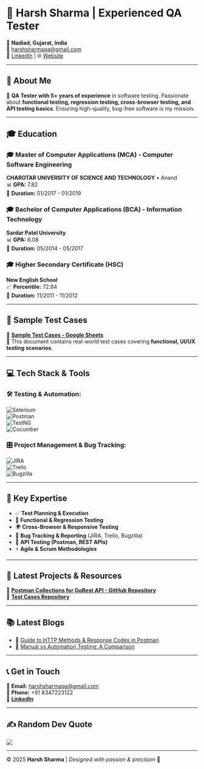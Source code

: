 # 🚀 Harsh Sharma | Experienced QA Tester

📍 **Nadiad, Gujarat, India**  
📧 [harshsharmaqa@gmail.com](mailto:harshsharmaqa@gmail.com)  
🔗 [LinkedIn](https://linkedin.com/in/harshsharmaqa/) | 🌐 [Website](https://harshsharmaqa.online)  

---

## 🌟 About Me

🎯 **QA Tester with 5+ years of experience** in software testing. Passionate about **functional testing, regression testing, cross-browser testing, and API testing basics**. Ensuring high-quality, bug-free software is my mission.  

---

## 🎓 Education

### 🎓 Master of Computer Applications (MCA) - Computer Software Engineering  
**CHAROTAR UNIVERSITY OF SCIENCE AND TECHNOLOGY** • Anand  
📊 **GPA:** 7.82  
📅 **Duration:** 01/2017 - 01/2019  

### 🎓 Bachelor of Computer Applications (BCA) - Information Technology  
**Sardar Patel University**  
📊 **GPA:** 6.08  
📅 **Duration:** 05/2014 - 05/2017  

### 🎓 Higher Secondary Certificate (HSC)  
**New English School**  
📈 **Percentile:** 72.84  
📅 **Duration:** 11/2011 - 11/2012  

---

## 📝 Sample Test Cases  

📌 **[Sample Test Cases - Google Sheets](https://docs.google.com/spreadsheets/d/1VHDk67OfqaW9FDGzJrlQAw417vg2BBhNUE56PHWSCeE/edit?usp=sharing)**  
📄 This document contains real-world test cases covering **functional, UI/UX testing scenarios**.  

---

## 💻 Tech Stack & Tools  

### 🛠 **Testing & Automation:**  
![Selenium](https://img.shields.io/badge/selenium-%2343B02A.svg?style=plastic&logo=selenium&logoColor=white)  
![Postman](https://img.shields.io/badge/postman-%23FF6C37.svg?style=plastic&logo=postman&logoColor=white)  
![TestNG](https://img.shields.io/badge/testng-%234B8BF7.svg?style=plastic&logo=testng&logoColor=white)  
![Cucumber](https://img.shields.io/badge/cucumber-%23F79C42.svg?style=plastic&logo=cucumber&logoColor=white)  

### 🎛 **Project Management & Bug Tracking:**  
![JIRA](https://img.shields.io/badge/jira-%230A0A0A.svg?style=plastic&logo=jira&logoColor=white)  
![Trello](https://img.shields.io/badge/trello-%23026AA7.svg?style=plastic&logo=trello&logoColor=white)  
![Bugzilla](https://img.shields.io/badge/bugzilla-%23E10F00.svg?style=plastic&logo=bugzilla&logoColor=white)  

---

## 🔎 Key Expertise  
- ✅ **Test Planning & Execution**  
- 🔄 **Functional & Regression Testing**  
- 🌍 **Cross-Browser & Responsive Testing**  
- 🐞 **Bug Tracking & Reporting** (JIRA, Trello, Bugzilla)  
- 🔗 **API Testing (Postman, REST APIs)**  
- ⚡ **Agile & Scrum Methodologies**  

---

## 📂 Latest Projects & Resources  

📌 **[Postman Collections for GoRest API - GitHub Repository](https://github.com/HarshSharmaQA/postman-collections-gorest)**  
📌 **[Test Cases Repository](https://github.com/HarshSharmaQA/Testcases)**  

---

## 📚 Latest Blogs  

- 📌 [Guide to HTTP Methods & Response Codes in Postman](https://harshsharmaqa.online/blog%20detail.html?id=8f9A4ol4cft34QqVPja4)  
- 📌 [Manual vs Automation Testing: A Comparison](https://harshsharmaqa.online/blog%20detail.html?id=6JFVCgAhlcUj1xHMTOGm)  

---

## 📞 Get in Touch  

📧 **Email:** [harshsharmaqa@gmail.com](mailto:harshsharmaqa@gmail.com)  
📱 **Phone:** +91 8347223122  
🔗 **[LinkedIn](https://www.linkedin.com/in/harshsharmaqa/)**  

---

## ✍️ Random Dev Quote  

![](https://quotes-github-readme.vercel.app/api?type=vertical&theme=radical)  

---

© 2025 **Harsh Sharma** | *Designed with passion & precision* 🚀  

